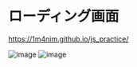 ﻿# ローディング画面

https://1m4nim.github.io/js_practice/

 ![image](https://github.com/user-attachments/assets/d72854e5-b6a8-4eb9-a0cd-162eedd82d45)
![image](https://github.com/user-attachments/assets/2f529a29-6e9d-4596-a53e-0eee306c3663)
